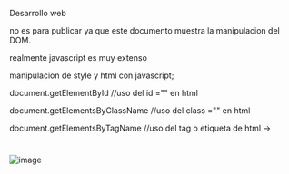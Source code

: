 Desarrollo web

no es para publicar ya que este documento muestra la manipulacion del DOM.

realmente javascript es muy extenso 

manipulacion de style y html con javascript;

document.getElementById //uso del id ="" en html

document.getElementsByClassName //uso del class ="" en html

document.getElementsByTagName //uso del tag o etiqueta de html → <h1></h1>

![image](https://github.com/iviboot/006-DesarrolloWeb/assets/126647369/64362c58-c441-419a-bfce-a6877a4a3348)
